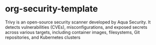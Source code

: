 # org-security-template


Trivy is an open-source security scanner developed by Aqua Security. It detects vulnerabilities (CVEs), misconfigurations, and exposed secrets across various targets, including container images, filesystems, Git repositories, and Kubernetes clusters